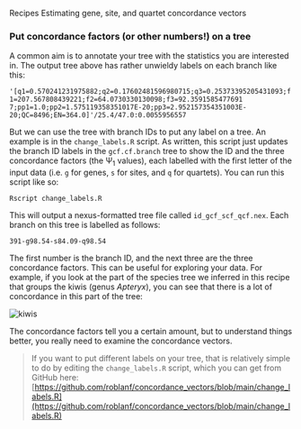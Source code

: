 Recipes
Estimating gene, site, and quartet concordance vectors

### Put concordance factors (or other numbers!) on a tree

A common aim is to annotate your tree with the statistics you are interested in. The output tree above has rather unwieldy labels on each branch like this:

`'[q1=0.570241231975882;q2=0.17602481596980715;q3=0.25373395205431093;f1=207.567808439221;f2=64.0730330130098;f3=92.3591585477691 7;pp1=1.0;pp2=1.575119358351017E-20;pp3=2.952157354351003E-20;QC=8496;EN=364.0]'/25.4/47.0:0.0055956557`

But we can use the tree with branch IDs to put any label on a tree. An example is in the `change_labels.R` script. As written, this script just updates the branch ID labels in the `gcf.cf.branch` tree to show the ID and the three concordance factors (the &#936;<sub>1</sub> values), each labelled with the first letter of the input data (i.e. `g` for genes, `s` for sites, and `q` for quartets). You can run this script like so:

```
Rscript change_labels.R
```

This will output a nexus-formatted tree file called `id_gcf_scf_qcf.nex`. Each branch on this tree is labelled as follows:

`391-g98.54-s84.09-q98.54`

The first number is the branch ID, and the next three are the three concordance factors. This can be useful for exploring your data. For example, if you look at the part of the species tree we inferred in this recipe that groups the kiwis (genus *Apteryx*), you can see that there is a lot of concordance in this part of the tree:

![kiwis](https://github.com/iqtree/iqtree2/assets/895251/e3ab2493-4105-4099-b822-5ddc4b5583aa)

The concordance factors tell you a certain amount, but to understand things better, you really need to examine the concordance vectors. 

> If you want to put different labels on your tree, that is relatively simple to do by editing the `change_labels.R` script, which you can get from GitHub here: [https://github.com/roblanf/concordance_vectors/blob/main/change_labels.R](https://github.com/roblanf/concordance_vectors/blob/main/change_labels.R)